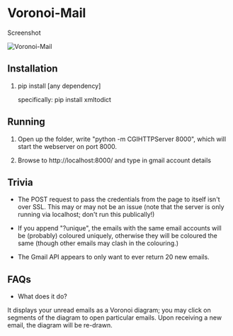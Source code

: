 Voronoi-Mail
===========

Screenshot

![Voronoi-Mail](vmail.png "Voronoi-Mail")


Installation
--

 1. pip install [any dependency]
  
    specifically: pip install xmltodict


Running
--

 1. Open up the folder, write "python -m CGIHTTPServer 8000", which will start the webserver on port 8000.
  
 1. Browse to http://localhost:8000/ and type in gmail account details
 

Trivia
--

 * The POST request to pass the credentials from the page to itself isn't over SSL. This may or may not
	be an issue (note that the server is only running via localhost; don't run this publically!)
 
 * If you append "?unique", the emails with the same email accounts will be (probably) coloured uniquely,
	otherwise they will be coloured the same (though other emails may clash in the colouring.)
  
 * The Gmail API appears to only want to ever return 20 new emails.

FAQs
--

 * What does it do?
  
  It displays your unread emails as a Voronoi diagram; you may click on segments of the diagram to open
  particular emails. Upon receiving a new email, the diagram will be re-drawn.
  
